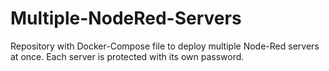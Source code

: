 # Multiple-NodeRed-Servers
Repository with Docker-Compose file to deploy multiple Node-Red servers at once. Each server is protected with its own password.
